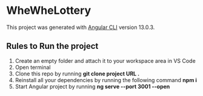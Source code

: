 # WheWheLottery

This project was generated with [Angular CLI](https://github.com/angular/angular-cli) version 13.0.3.

## Rules to Run the project
1. Create an empty folder and attach it to your workspace area in VS Code
1. Open terminal
1. Clone this repo by running  **git clone project URL .**
1. Reinstall all your dependencies by running the following command **npm i**
1. Start Angular project by running **ng serve --port 3001 --open**

